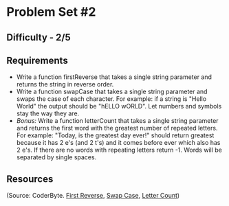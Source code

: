 # Problem Set #2

## Difficulty - 2/5

## Requirements
- Write a function firstReverse that takes a single string parameter and returns the string in reverse order.
- Write a function swapCase that takes a single string parameter and swaps the case of each character. For example: if a string is "Hello World" the output should be "hELLO wORLD". Let numbers and symbols stay the way they are.
- <em>Bonus:</em> Write a function letterCount that takes a single string parameter and returns the first word with the greatest number of repeated letters. For example: "Today, is the greatest day ever!" should return greatest because it has 2 e's (and 2 t's) and it comes before ever which also has 2 e's. If there are no words with repeating letters return -1. Words will be separated by single spaces.

## Resources
(Source: CoderByte. [First Reverse](http://coderbyte.com/CodingArea/GuestEditor.php?ct=First%20Reverse&lan=JavaScript), 
[Swap Case](http://coderbyte.com/CodingArea/GuestEditor.php?ct=Swap%20Case&lan=JavaScript), 
[Letter Count](http://coderbyte.com/CodingArea/GuestEditor.php?ct=Letter%20Count&lan=JavaScript))